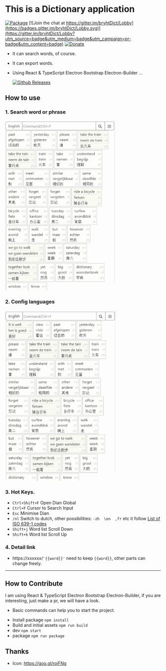 # This is a Dictionary application
[![Package](https://github.com/bryht/dian/workflows/Package/badge.svg)](https://github.com/bryht/dian/actions)
[![Join the chat at https://gitter.im/bryhtDict/Lobby](https://badges.gitter.im/bryhtDict/Lobby.svg)](https://gitter.im/bryhtDict/Lobby?utm_source=badge&utm_medium=badge&utm_campaign=pr-badge&utm_content=badge) 
[![Donate](https://img.shields.io/badge/Donate-PayPal-blue.svg)](https://www.paypal.me/bryht/6)
- It can search words, of course.
- It can export words.
- Using React & TypeScript Electron Bootstrap Electron-Builder ... 

  [![Github Releases](https://img.shields.io/github/downloads/bryht/dian/total.svg?style=plastic)](https://github.com/bryht/dian/releases/latest)

## How to use

### 1. Search word or phrase
![](/imgs/1.gif)

### 2. Config languages
![](/imgs/2.gif)

### 3. Hot Keys.
- `Ctrl+Shift+F` Open Dian Global
- `Ctrl+F` Cursor to Search Input
- `Esc` Minimise Dian
- `/nl` Switch to dutch, other possibilities: `-zh  \en  ,fr` etc  it follow [List of ISO 639-1 codes](https://en.wikipedia.org/wiki/List_of_ISO_639-1_codes)
- `Shift+j` Word list Scroll Down
- `Shift+k` Word list Scroll Up

### 4. Detail link
- https://xxxxxx/```'{{word}}'```  need to keep ```{{word}}```, other parts can change freely.

---
## How to Contribute
I am using React & TypeScript Electron Bootstrap Electron-Builder, if you are interesting, just make a pr, we will have a look.
*  Basic commands can help you to start the project.
- Install package ```npm install```
- Build  and initial assets ```npm run build``` 
- dev ```npm start``` 
- package ```npm run package``` 

## Thanks
- Icon: https://goo.gl/roiFNg

